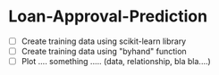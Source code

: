 # Loan-Approval-Prediction

- [ ] Create training data using scikit-learn library
- [ ] Create training data using "byhand" function
- [ ] Plot .... something ..... (data, relationship, bla bla....)
